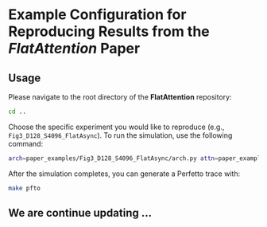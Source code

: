 # Example Configuration for Reproducing Results from the *FlatAttention* Paper

## Usage

Please navigate to the root directory of the **FlatAttention** repository:

```bash
cd ..
```

Choose the specific experiment you would like to reproduce (e.g., `Fig3_D128_S4096_FlatAsync`). To run the simulation, use the following command:

```bash
arch=paper_examples/Fig3_D128_S4096_FlatAsync/arch.py attn=paper_examples/Fig3_D128_S4096_FlatAsync/attn.py make run_simple_trace
```

After the simulation completes, you can generate a Perfetto trace with:

```bash
make pfto
```

## We are continue updating ...
